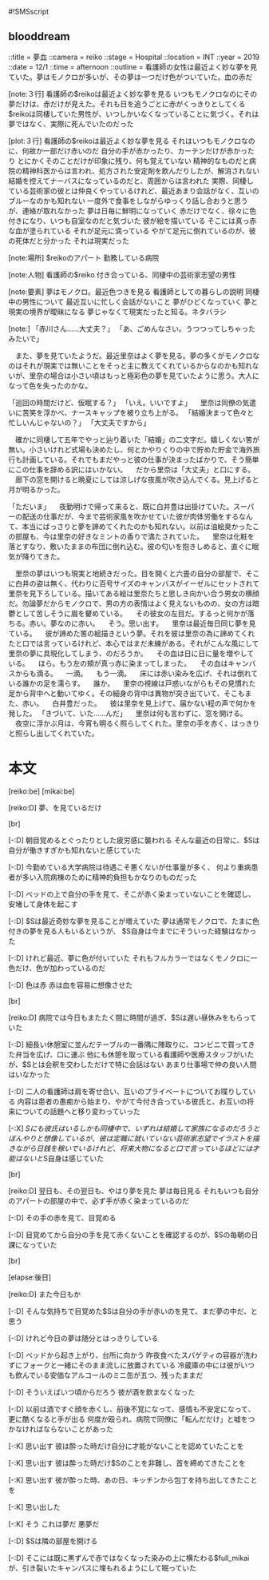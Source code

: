 #!SMSscript

## blooddream

::title = 夢血
::camera = reiko
::stage = Hospital
::location = INT
::year = 2019
::date = 12/1
::time = afternoon
::outline = 看護師の女性は最近よく妙な夢を見ていた。夢はモノクロが多いが、その夢は一つだけ色がついていた。血の赤だ

[note:３行]
看護師の$reikoは最近よく妙な夢を見る
いつもモノクロなのにその夢だけは、赤だけが見えた。それも日を追うごとに赤がくっきりとしてくる
$reikoは同棲していた男性が、いつしかいなくなっていることに気づく。それは夢ではなく、実際に死んでいたのだった

[plot:３行]
看護師の$reikoは最近よく妙な夢を見る
それはいつもモノクロなのに、何故か一部だけ赤いのだ
自分の手が赤かったり、カーテンだけが赤かったり
とにかくそのことだけが印象に残り、何も覚えていない
精神的なものだと病院の精神科医からは言われ、処方された安定剤を飲んだりしたが、解消されない
結婚を控えてナーバスになっているのだと、周囲からは言われた
実際、同棲している芸術家の彼とは仲良くやっているけれど、最近あまり会話がなく、互いのブルーなのかも知れない
一度外で食事をしながらゆっくり話し合おうと思うが、連絡が取れなかった
夢は日毎に鮮明になっていく
赤だけでなく、徐々に色付きになり、いつも自室なのだと気づいた
彼が絵を描いている
そこには真っ赤な血が塗られている
それが足元に滴っている
やがて足元に倒れているのが、彼の死体だと分かった
それは現実だった

[note:場所]
$reikoのアパート
勤務している病院

[note:人物]
看護師の$reiko
付き合っている、同棲中の芸術家志望の男性

[note:要素]
夢はモノクロ。最近色つきを見る
看護師としての暮らしの説明
同棲中の男性について
最近互いに忙しく会話がないこと
夢がひどくなっていく
夢と現実の境界が曖昧になる
夢じゃなくて現実だったと知る。ネタバラシ

[note:]
「赤川さん……大丈夫？」
「あ、ごめんなさい。うつつってしちゃったみたいで」

　また、夢を見ていたようだ。最近里奈はよく夢を見る。夢の多くがモノクロなのはそれが現実では無いことをそっと主に教えてくれているからなのかも知れないが、里奈の場合は小さい頃はもっと極彩色の夢を見ていたように思う。大人になって色を失ったのかな。

「巡回の時間だけど、仮眠する？」
「いえ。いいですよ」
　里奈は同僚の気遣いに苦笑を浮かべ、ナースキャップを被り立ち上がる。
「結婚決まって色々と忙しいんじゃないの？」
「大丈夫ですから」

　確かに同棲して五年でやっと辿り着いた「結婚」の二文字だ。嬉しくない筈が無い。小さいけれど式場も決めたし、何とかやりくりの中で貯めた貯金で海外旅行も計画している。それでもまだやっと彼の仕事が決まったばかりで、そう簡単にこの仕事を辞める訳にはいかない。
　だから里奈は「大丈夫」と口にする。
　廊下の窓を開けると晩夏にしては涼しげな夜風が吹き込んでくる。見上げると月が明るかった。


「ただいま」
　夜勤明けで帰って来ると、既に白井豊は出掛けていた。スーパーの配送の仕事だが、今まで芸術家風を吹かせていた彼が肉体労働をするなんて、本当にばっさりと夢を諦めてくれたのかも知れない。以前は油絵臭かったこの部屋も、今は里奈の好きなミントの香りで満たされていた。
　里奈は化粧を落とすなり、敷いたままの布団に倒れ込む。彼の匂いを抱きしめると、直ぐに眠気が降りてきた。

　里奈の夢はいつも現実と地続きだった。目を開くと六畳の自分の部屋で、そこに白井の姿は無く、代わりに百号サイズのキャンバスがイーゼルにセットされて里奈を見下ろしている。描いてある絵は里奈たちと思しき向かい合う男女の横顔だ。勿論夢だからモノクロで、男の方の表情はよく見えないものの、女の方は暗鬱として苦しそうに眉を顰めている。
　その彼女の左目だ。するっと何かが落ちる。赤い。夢なのに赤い。
　そう。思い出す。
　里奈は最近毎日同じ夢を見ている。
　彼が諦めた筈の絵描きという夢。それを彼は里奈の為に諦めてくれたと口では言っているけれど、本心ではまだ未練がある。それがこんな風にして里奈の夢に具現化してしまう、のだろうか。
　その血は日に日に量を増やしている。
　ほら。もう左の頬が真っ赤に染まってしまった。
　その血はキャンバスからも滴る。
　一滴。
　もう一滴。
　床には赤い染みを広げ、それは倒れている誰かの足を濡らす。
　誰か。
　里奈の視線は戸惑いながらもその見慣れた足から背中へと動いてゆく。その細身の背中は異物が突き出ていて、そこもまた、赤い。
　白井豊だった。
　彼は里奈を見上げて、届かない程の声で何かを発した。
「きづいて、いた……んだ」
　里奈は何も言わずに、窓を開ける。
　夜空に浮かぶ月は、今宵も明るく照らしてくれた。里奈の手を赤く、はっきりと照らし出してくれていた。


# 本文

[reiko:be]
[mikai:be]

[reiko:D]
夢、を見ているだけ

[br]

[-:D]
朝目覚めるとぐったりとした疲労感に襲われる
そんな最近の日常に、$Sは自分が働きすぎかも知れないと感じていた

[-:D]
今勤めている大学病院は待遇こそ悪くないが仕事量が多く、
何より重病患者が多い入院病棟のために精神的負担もかなりのものだった

[-:D]
ベッドの上で自分の手を見て、そこが赤く染まっていないことを確認し、
安堵して身体を起こす

[-:D]
$Sは最近奇妙な夢を見ることが増えていた
夢は通常モノクロで、たまに色付きの夢を見る人もいるというが、
$S自身は今までにそういった経験はなかった

[-:D]
けれど最近、夢に色が付いていた
それもフルカラーではなくモノクロに一色だけ、色が加わっているのだ

[-:D]
色は赤
赤は血を容易に想像させた

[br]

[reiko:D]
病院では今日もまたたく間に時間が過ぎ、$Sは遅い昼休みをもらっていた

[-:D]
細長い休憩室に並んだテーブルの一番隅に陣取りに、コンビニで買ってきた弁当を広げ、口に運ぶ
他にも休憩を取っている看護師や医療スタッフがいたが、$Sとは会釈を交わしただけで特に会話はない
あまり仕事場で仲の良い人間はいなかった

[-:D]
二人の看護師は肩を寄せ合い、互いのプライベートについてお喋りしている
内容は患者の愚痴から始まり、やがて今付き合っている彼氏と、お互いの将来についての話題へと移り変わっていった

[-:X]
$Sにも彼氏はいる
しかも同棲中で、いずれは結婚して家族になるのだろうとぼんやりと想像しているが、
彼は定職に就いていない
芸術家志望でイラストを描きながら日銭を稼いでいるけれど、将来大物になると口で言っているほどには才能はないと$S自身は感じていた

[br]

[reiko:D]
翌日も、その翌日も、やはり夢を見た
夢は毎日見る
それもいつも自分のアパートの部屋の中で、必ず手が赤く染まっているのだ

[-:D]
その手の赤を見て、目覚める

[-:D]
目覚めてから自分の手を見て赤くないことを確認するのが、$Sの毎朝の日課になっていた

[br]

[elapse:後日]

[reiko:D]
また今日もか

[-:D]
そんな気持ちで目覚めた$Sは自分の手が赤いのを見て、まだ夢の中だ、と思う

[-:D]
けれど今日の夢は随分とはっきりしている

[-:D]
ベッドから起き上がり、台所に向かう
昨夜食べたスパゲティの容器が洗わずにフォークと一緒にそのまま流しに放置されている
冷蔵庫の中には彼がいつも飲んでいる安価なアルコールのミニ缶が五つ、残ったままだ

[-:D]
そういえばいつ頃からだろう
彼が酒を飲まなくなった

[-:D]
以前は酒ですぐ顔を赤くし、前後不覚になって、感情も不安定になって、更に酷くなると手が出る
何度か殴られ、病院で同僚に「転んだだけ」と嘘をつかなければならないことがあった

[-:K]
思い出す
彼は酔った時だけ自分に才能がないことを認めていたことを

[-:K]
思い出す
彼は酔った時だけ$Sのことを非難し、首を締めてきたことを

[-:K]
思い出す
彼が酔った時、あの日、キッチンから包丁を持ち出してきたことを

[-:K]
思い出した

[-:K]
そう
これは夢だ
悪夢だ

[-:D]
$Sは隣の部屋を開ける

[-:D]
そこには既に黒ずんで赤ではなくなった染みの上に横たわる$full_mikaiが、引き裂いたキャンパスに埋もれるようにして眠っていた

